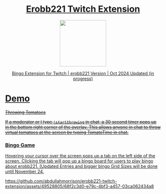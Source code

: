 <h1 align="center"><a href="https://dashboard.twitch.tv/extensions/f424a0vj5jic601up4k7iiplhd29ax-2.0.2">Erobb221 Twitch Extension</h2>

<div align="center">
  <img src="https://github.com/abdullahmorrison/erobb221-twitch-extension/assets/49528805/26d4a302-4362-4534-9e8a-a962ab10b047" width=150/>
</div>
<p align="center">Bingo Extension for Twitch | erobb221 Version | Oct 2024 Updated (in progress)</p>

# Demo

~~Throwing Tomatoes~~

~~If a moderator or I type `!startthrowing` in chat, a 30 second timer pops up in the bottom right corner of the overlay. This allows anyone in chat to throw virtual tomatoes at the screen by typing TomatoTime in chat.~~

### Bingo Game
Hovering your cursor over the screen pops up a tab on the left side of the screen. Clicking the tab will pop up a bingo board for users to play bingo about erobb221. (Updated Entries and bigger bingo Grid Sizes will be done until November 24.

https://github.com/abdullahmorrison/erobb221-twitch-extension/assets/49528805/68f2c3d0-e79c-4bf3-a457-03ca062434a8

